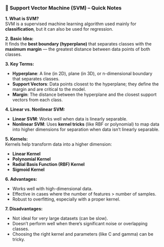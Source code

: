 ### 🧠 **Support Vector Machine (SVM) – Quick Notes**

**1. What is SVM?**  
SVM is a supervised machine learning algorithm used mainly for **classification**, but it can also be used for regression.

**2. Basic Idea:**  
It finds the **best boundary (hyperplane)** that separates classes with the **maximum margin** — the greatest distance between data points of both classes.

**3. Key Terms:**
- **Hyperplane**: A line (in 2D), plane (in 3D), or n-dimensional boundary that separates classes.
- **Support Vectors**: Data points closest to the hyperplane; they define the margin and are critical to the model.
- **Margin**: The distance between the hyperplane and the closest support vectors from each class.

**4. Linear vs. Nonlinear SVM:**
- **Linear SVM**: Works well when data is linearly separable.
- **Nonlinear SVM**: Uses **kernel tricks** (like RBF or polynomial) to map data into higher dimensions for separation when data isn’t linearly separable.

**5. Kernels:**  
Kernels help transform data into a higher dimension:
- **Linear Kernel**
- **Polynomial Kernel**
- **Radial Basis Function (RBF) Kernel**
- **Sigmoid Kernel**

**6. Advantages:**
- Works well with high-dimensional data.
- Effective in cases where the number of features > number of samples.
- Robust to overfitting, especially with a proper kernel.

**7. Disadvantages:**
- Not ideal for very large datasets (can be slow).
- Doesn’t perform well when there’s significant noise or overlapping classes.
- Choosing the right kernel and parameters (like C and gamma) can be tricky.
